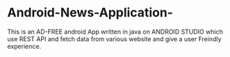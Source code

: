 # Android-News-Application-
This is an AD-FREE android App written in java on ANDROID STUDIO which use REST API and fetch data from various website and give a user Freindly experience.
